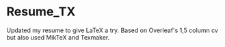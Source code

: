 # Resume_TX
Updated my resume to give LaTeX a try.
Based on Overleaf's 1,5 column cv but also used MikTeX and Texmaker.
